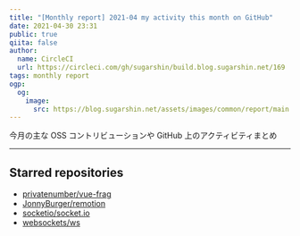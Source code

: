 ```yaml
---
title: "[Monthly report] 2021-04 my activity this month on GitHub"
date: 2021-04-30 23:31
public: true
qiita: false
author:
  name: CircleCI
  url: https://circleci.com/gh/sugarshin/build.blog.sugarshin.net/169
tags: monthly report
ogp:
  og:
    image:
      src: https://blog.sugarshin.net/assets/images/common/report/main.png
---
```


今月の主な OSS コントリビューションや GitHub 上のアクティビティまとめ

***

## Starred repositories

- [privatenumber/vue-frag](https://github.com/privatenumber/vue-frag)
- [JonnyBurger/remotion](https://github.com/JonnyBurger/remotion)
- [socketio/socket.io](https://github.com/socketio/socket.io)
- [websockets/ws](https://github.com/websockets/ws)
